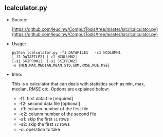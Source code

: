 ## lcalculator.py

* Source: 
	
	[https://github.com/leucinw/ComputTools/tree/master/src/lcalculator.py](https://github.com/leucinw/ComputTools/tree/master/src/lcalculator.py)

* Usage:

	```shell
	python lcalculator.py -f1 DATAFILE1   -c1 NCOLUMN1 
	[-f2 DATAFILE2] [-c2 NCOLUMN2] 
	[-s1 SKIPROW1]  [-s2 SKIPROW2] 
	-o {MIN,MAX,MEDIAN,MEAN,STD,SUM,RMSE,MUE,MSE}
	```

* Intro:
	
	This is a calculator that can deals with statistics such as min, max, median, RMSE etc. Options are explained below:
	
	* -f1: first data file [required]
	* -f2: second data file [optional]
	* -c1: column number of the first file
	* -c2: colunm number of the second file
	* -s1: skip the first `s1` rows 
	* -s2: skip the first `s2` rows
	* -o: operation to take
